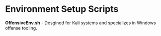# Environment Setup Scripts
**OffensiveEnv.sh** - Desgined for Kali systems and specializes in Windows offense tooling.
